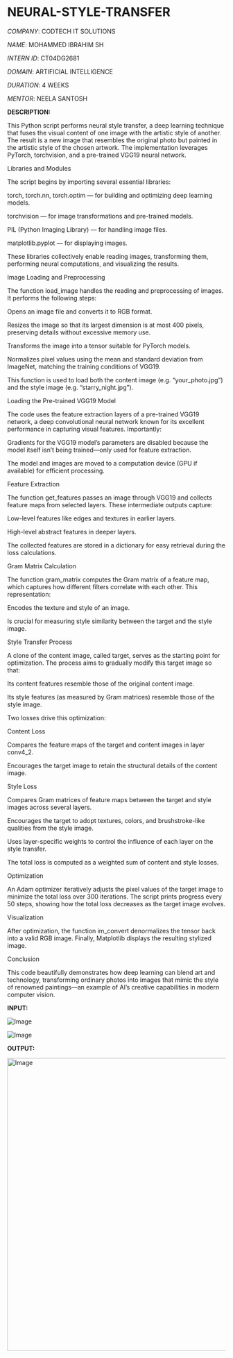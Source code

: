 # NEURAL-STYLE-TRANSFER

*COMPANY*: CODTECH IT SOLUTIONS

*NAME*: MOHAMMED IBRAHIM SH

*INTERN ID*: CT04DG2681

*DOMAIN*: ARTIFICIAL INTELLIGENCE

*DURATION*: 4 WEEKS

*MENTOR*: NEELA SANTOSH

**DESCRIPTION:**

This Python script performs neural style transfer, a deep learning technique that fuses the visual content of one image with the artistic style of another. The result is a new image that resembles the original photo but painted in the artistic style of the chosen artwork. The implementation leverages PyTorch, torchvision, and a pre-trained VGG19 neural network.

Libraries and Modules

The script begins by importing several essential libraries:

torch, torch.nn, torch.optim — for building and optimizing deep learning models.

torchvision — for image transformations and pre-trained models.

PIL (Python Imaging Library) — for handling image files.

matplotlib.pyplot — for displaying images.

These libraries collectively enable reading images, transforming them, performing neural computations, and visualizing the results.

Image Loading and Preprocessing

The function load_image handles the reading and preprocessing of images. It performs the following steps:

Opens an image file and converts it to RGB format.

Resizes the image so that its largest dimension is at most 400 pixels, preserving details without excessive memory use.

Transforms the image into a tensor suitable for PyTorch models.

Normalizes pixel values using the mean and standard deviation from ImageNet, matching the training conditions of VGG19.

This function is used to load both the content image (e.g. “your_photo.jpg”) and the style image (e.g. “starry_night.jpg”).

Loading the Pre-trained VGG19 Model

The code uses the feature extraction layers of a pre-trained VGG19 network, a deep convolutional neural network known for its excellent performance in capturing visual features. Importantly:

Gradients for the VGG19 model’s parameters are disabled because the model itself isn’t being trained—only used for feature extraction.

The model and images are moved to a computation device (GPU if available) for efficient processing.

Feature Extraction

The function get_features passes an image through VGG19 and collects feature maps from selected layers. These intermediate outputs capture:

Low-level features like edges and textures in earlier layers.

High-level abstract features in deeper layers.

The collected features are stored in a dictionary for easy retrieval during the loss calculations.

Gram Matrix Calculation

The function gram_matrix computes the Gram matrix of a feature map, which captures how different filters correlate with each other. This representation:

Encodes the texture and style of an image.

Is crucial for measuring style similarity between the target and the style image.

Style Transfer Process

A clone of the content image, called target, serves as the starting point for optimization. The process aims to gradually modify this target image so that:

Its content features resemble those of the original content image.

Its style features (as measured by Gram matrices) resemble those of the style image.

Two losses drive this optimization:

Content Loss

Compares the feature maps of the target and content images in layer conv4_2.

Encourages the target image to retain the structural details of the content image.

Style Loss

Compares Gram matrices of feature maps between the target and style images across several layers.

Encourages the target to adopt textures, colors, and brushstroke-like qualities from the style image.

Uses layer-specific weights to control the influence of each layer on the style transfer.

The total loss is computed as a weighted sum of content and style losses.

Optimization

An Adam optimizer iteratively adjusts the pixel values of the target image to minimize the total loss over 300 iterations. The script prints progress every 50 steps, showing how the total loss decreases as the target image evolves.

Visualization

After optimization, the function im_convert denormalizes the tensor back into a valid RGB image. Finally, Matplotlib displays the resulting stylized image.

Conclusion

This code beautifully demonstrates how deep learning can blend art and technology, transforming ordinary photos into images that mimic the style of renowned paintings—an example of AI’s creative capabilities in modern computer vision.

**INPUT:**

![Image](https://github.com/user-attachments/assets/c1e630e7-de4a-4391-adb7-f8b8e6f992fb)

![Image](https://github.com/user-attachments/assets/d4b0d39b-407e-42ea-85a5-845e2f8fcdc7)

**OUTPUT:**

<img width="726" height="675" alt="Image" src="https://github.com/user-attachments/assets/2cda10ac-33d9-4ab1-ab66-df1af1d76e9a" />
